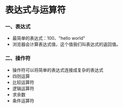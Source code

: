 # 表达式与运算符

### 一、表达式
* 最简单的表达式：100、"hello world"
* 浏览器会计算表达式值，这个值我们叫表达式的返回值。

### 二、操作符
* 操作符可以将简单的表达式连接成复杂的表达式
* 四则运算
* 比较运算符
* 逻辑运算符
* 求余数
* 条件运算符